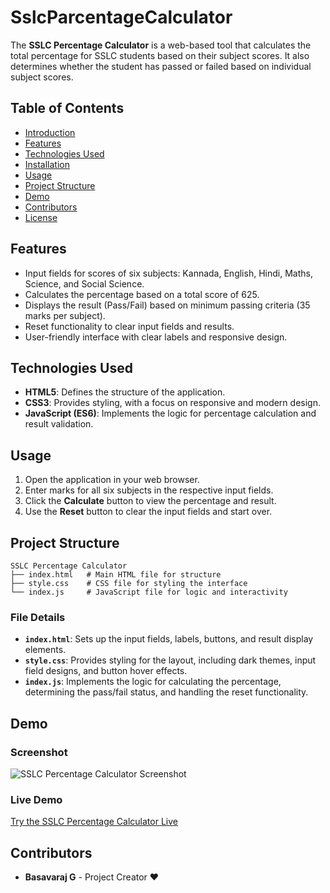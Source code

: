 # SslcParcentageCalculator
The **SSLC Percentage Calculator** is a web-based tool that calculates the total percentage for SSLC students based on their subject scores. It also determines whether the student has passed or failed based on individual subject scores.

## Table of Contents
- [Introduction](#introduction)
- [Features](#features)
- [Technologies Used](#technologies-used)
- [Installation](#installation)
- [Usage](#usage)
- [Project Structure](#project-structure)
- [Demo](#demo)
- [Contributors](#contributors)
- [License](#license)

## Features
- Input fields for scores of six subjects: Kannada, English, Hindi, Maths, Science, and Social Science.
- Calculates the percentage based on a total score of 625.
- Displays the result (Pass/Fail) based on minimum passing criteria (35 marks per subject).
- Reset functionality to clear input fields and results.
- User-friendly interface with clear labels and responsive design.

## Technologies Used
- **HTML5**: Defines the structure of the application.
- **CSS3**: Provides styling, with a focus on responsive and modern design.
- **JavaScript (ES6)**: Implements the logic for percentage calculation and result validation.

## Usage
1. Open the application in your web browser.
2. Enter marks for all six subjects in the respective input fields.
3. Click the **Calculate** button to view the percentage and result.
4. Use the **Reset** button to clear the input fields and start over.

## Project Structure
```
SSLC Percentage Calculator
├── index.html   # Main HTML file for structure
├── style.css    # CSS file for styling the interface
└── index.js     # JavaScript file for logic and interactivity
```

### File Details
- **`index.html`**: Sets up the input fields, labels, buttons, and result display elements.
- **`style.css`**: Provides styling for the layout, including dark themes, input field designs, and button hover effects.
- **`index.js`**: Implements the logic for calculating the percentage, determining the pass/fail status, and handling the reset functionality.

## Demo
### Screenshot
![SSLC Percentage Calculator Screenshot](demo-screenshot.png) <!-- Add a screenshot of your app here -->

### Live Demo
[Try the SSLC Percentage Calculator Live](https://basavarajg22.github.io/SslcParcentageCalculator/) <!-- Replace with your hosted link if available -->

## Contributors
- **Basavaraj G** - Project Creator ❤️
